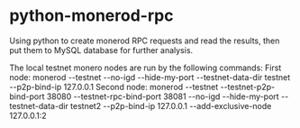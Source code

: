 # python-monerod-rpc
Using python to create monerod RPC requests and read the results, then put them to MySQL database for further analysis.

The local testnet monero nodes are run by the following commands:
First node: monerod --testnet --no-igd --hide-my-port --testnet-data-dir testnet --p2p-bind-ip 127.0.0.1
Second node: monerod --testnet --testnet-p2p-bind-port 38080 --testnet-rpc-bind-port 38081 --no-igd --hide-my-port --testnet-data-dir testnet2 --p2p-bind-ip 127.0.0.1 --add-exclusive-node 127.0.0.1:2